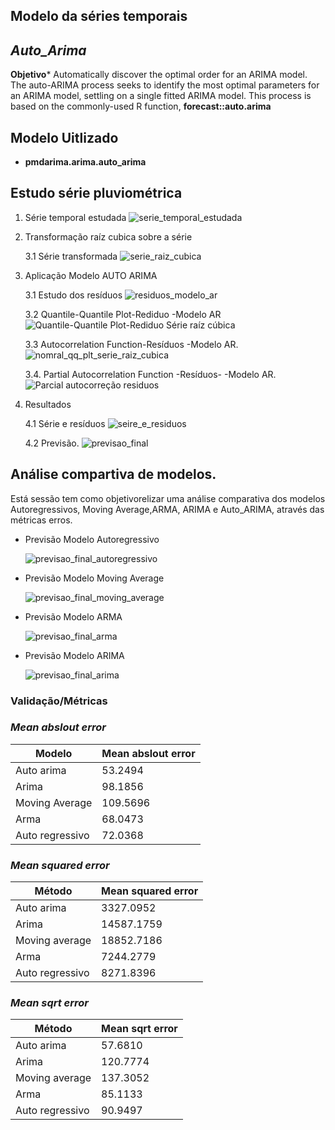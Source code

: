 ## **Modelo da séries temporais**
##  *Auto_Arima*

 **Objetivo*** Automatically discover the optimal order for an ARIMA model.  The auto-ARIMA process seeks to identify the most optimal parameters for an ARIMA model, settling on a single fitted ARIMA model. This process is based on the commonly-used R function, **forecast::auto.arima**

 ## Modelo Uitlizado

 - **pmdarima.arima.auto_arima**

 
 



## Estudo série pluviométrica 

1. Série temporal estudada
![serie_temporal_estudada](serie_temporal_estudada.png)

3. Transformação raíz cubica sobre a série
 
    3.1  Série transformada
![serie_raiz_cubica](serie_raiz_cubica.png )

4. Aplicação Modelo AUTO ARIMA
     
      3.1 Estudo dos resíduos
     ![residuos_modelo_ar](residuo_autoarima.png) 
     
      3.2 Quantile-Quantile Plot-Rediduo -Modelo AR
     ![Quantile-Quantile Plot-Rediduo Série raíz cúbica](normal_qq_residuo_autoarima.png) 

      3.3 Autocorrelation Function-Resíduos -Modelo AR.
       ![nomral_qq_plt_serie_raiz_cubica](diagrama_acf_residuo_autoarima.png)

      3.4. Partial Autocorrelation Function -Resíduos- -Modelo AR.
       ![Parcial autocorreção residuos](diagrama_pacf_residuo_autoarima.png)

4. Resultados

     4.1 Série e resíduos
     ![seire_e_residuos](serie_e_residuo.png)

      4.2 Previsão.
      ![previsao_final](cenario_preditivo.png)

## **Análise compartiva de modelos.**
Está sessão tem como objetivorelizar uma análise comparativa dos modelos Autoregressivos, Moving Average,ARMA, ARIMA e Auto_ARIMA,  através das métricas erros.

* Previsão Modelo Autoregressivo
  
  ![previsao_final_autoregressivo](previsao_autoregressivo.png)

* Previsão Modelo Moving Average
 
  ![previsao_final_moving_average](previsao_moving_avarage.png)
* Previsão Modelo ARMA
 
  ![previsao_final_arma](previsao_arma.png)

* Previsão Modelo ARIMA
   
    ![previsao_final_arima](previsao_arima.png)

### Validação/Métricas

### _Mean abslout error_
Modelo | Mean abslout error
-----------|---------------
Auto arima |   53.2494
Arima  |98.1856
Moving Average|  109.5696
Arma | 68.0473
Auto regressivo| 72.0368


### _Mean squared error_
Método |Mean squared error
-----------|--------------
Auto arima|  3327.0952
Arima | 14587.1759
Moving average|  18852.7186
Arma|  7244.2779
Auto regressivo|  8271.8396


### _Mean sqrt error_

Método|Mean sqrt error
-------|-----------------
Auto arima|  57.6810
Arima| 120.7774
Moving average|137.3052
Arma| 85.1133
Auto regressivo| 90.9497


